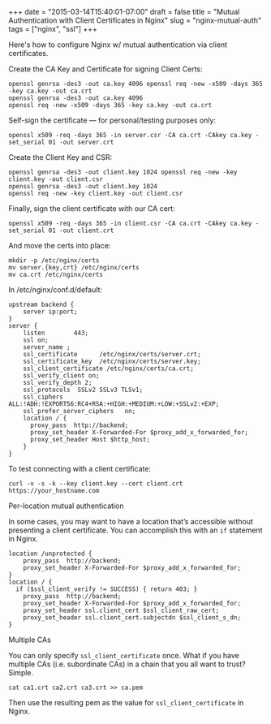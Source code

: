 +++
date = "2015-03-14T15:40:01-07:00"
draft = false
title = "Mutual Authentication with Client Certificates in Nginx"
slug = "nginx-mutual-auth"
tags = ["nginx", "ssl"]
+++

Here's how to configure Nginx w/ mutual authentication via client certificates.

<!--more-->

Create the CA Key and Certificate for signing Client Certs:

```
openssl genrsa -des3 -out ca.key 4096 openssl req -new -x509 -days 365 -key ca.key -out ca.crt
openssl genrsa -des3 -out ca.key 4096
openssl req -new -x509 -days 365 -key ca.key -out ca.crt
```

Self-sign the certificate — for personal/testing purposes only:

```
openssl x509 -req -days 365 -in server.csr -CA ca.crt -CAkey ca.key -set_serial 01 -out server.crt
```

Create the Client Key and CSR:

```
openssl genrsa -des3 -out client.key 1024 openssl req -new -key client.key -out client.csr
openssl genrsa -des3 -out client.key 1024
openssl req -new -key client.key -out client.csr
```

Finally, sign the client certificate with our CA cert:

```    
openssl x509 -req -days 365 -in client.csr -CA ca.crt -CAkey ca.key -set_serial 01 -out client.crt
```

And move the certs into place:
```
mkdir -p /etc/nginx/certs
mv server.{key,crt} /etc/nginx/certs
mv ca.crt /etc/nginx/certs
```

In /etc/nginx/conf.d/default:

```    
upstream backend {
    server ip:port;
}
server {
    listen        443;
    ssl on;
    server_name ;
    ssl_certificate      /etc/nginx/certs/server.crt;
    ssl_certificate_key  /etc/nginx/certs/server.key;
    ssl_client_certificate /etc/nginx/certs/ca.crt;
    ssl_verify_client on;
    ssl_verify_depth 2;
    ssl_protocols  SSLv2 SSLv3 TLSv1;
    ssl_ciphers  ALL:!ADH:!EXPORT56:RC4+RSA:+HIGH:+MEDIUM:+LOW:+SSLv2:+EXP;
    ssl_prefer_server_ciphers   on;
    location / {
      proxy_pass  http://backend;
      proxy_set_header X-Forwarded-For $proxy_add_x_forwarded_for;
      proxy_set_header Host $http_host;
    } 
}
```

To test connecting with a client certificate:
```    
curl -v -s -k --key client.key --cert client.crt https://your_hostname.com
```

Per-location mutual authentication

In some cases, you may want to have a location that’s accessible without presenting a client certificate. You can accomplish this with an `if` statement in Nginx.
```    
location /unprotected {
    proxy_pass  http://backend;
    proxy_set_header X-Forwarded-For $proxy_add_x_forwarded_for;
}
location / {
  if ($ssl_client_verify != SUCCESS) { return 403; }
    proxy_pass  http://backend;
    proxy_set_header X-Forwarded-For $proxy_add_x_forwarded_for;
    proxy_set_header ssl.client_cert $ssl_client_raw_cert;
    proxy_set_header ssl.client_cert.subjectdn $ssl_client_s_dn;
}
```

Multiple CAs

You can only specify `ssl_client_certificate` once. What if you have multiple CAs (i.e. subordinate CAs) in a chain that you all want to trust? Simple.

```    
cat ca1.crt ca2.crt ca3.crt >> ca.pem
```

Then use the resulting pem as the value for `ssl_client_certificate` in Nginx.